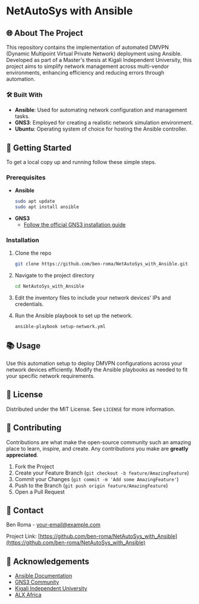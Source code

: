 
# NetAutoSys with Ansible

## 🌐 About The Project
This repository contains the implementation of automated DMVPN (Dynamic Multipoint Virtual Private Network) deployment using Ansible. Developed as part of a Master's thesis at Kigali Independent University, this project aims to simplify network management across multi-vendor environments, enhancing efficiency and reducing errors through automation.

### 🛠 Built With
- **Ansible**: Used for automating network configuration and management tasks.
- **GNS3**: Employed for creating a realistic network simulation environment.
- **Ubuntu**: Operating system of choice for hosting the Ansible controller.

## 🚀 Getting Started

To get a local copy up and running follow these simple steps.

### Prerequisites

- **Ansible**
  ```sh
  sudo apt update
  sudo apt install ansible
  ```
- **GNS3**
  - [Follow the official GNS3 installation guide](https://docs.gns3.com/docs/getting-started/installation/)

### Installation

1. Clone the repo
   ```sh
   git clone https://github.com/ben-roma/NetAutoSys_with_Ansible.git
   ```
2. Navigate to the project directory
   ```sh
   cd NetAutoSys_with_Ansible
   ```
3. Edit the inventory files to include your network devices' IPs and credentials.

4. Run the Ansible playbook to set up the network.
   ```sh
   ansible-playbook setup-network.yml
   ```

## 📚 Usage

Use this automation setup to deploy DMVPN configurations across your network devices efficiently. Modify the Ansible playbooks as needed to fit your specific network requirements.

## 📄 License

Distributed under the MIT License. See `LICENSE` for more information.

## 🤝 Contributing

Contributions are what make the open-source community such an amazing place to learn, inspire, and create. Any contributions you make are **greatly appreciated**.

1. Fork the Project
2. Create your Feature Branch (`git checkout -b feature/AmazingFeature`)
3. Commit your Changes (`git commit -m 'Add some AmazingFeature'`)
4. Push to the Branch (`git push origin feature/AmazingFeature`)
5. Open a Pull Request

## 📩 Contact

Ben Roma - [your-email@example.com](mailto:your-email@example.com)

Project Link: [https://github.com/ben-roma/NetAutoSys_with_Ansible](https://github.com/ben-roma/NetAutoSys_with_Ansible)

## 📖 Acknowledgements

- [Ansible Documentation](https://docs.ansible.com/)
- [GNS3 Community](https://www.gns3.com/community)
- [Kigali Independent University](http://ulk.ac.rw/)
- [ALX Africa](https://www.alxafrica.com/)
